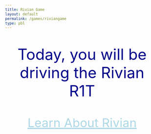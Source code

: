 ```yaml
---
title: Rivian Game
layout: default
permalink: /games/riviangame
type: pbl
---
```


<p style="text-align: center; font-size: 50px; color: darkblue;">Today, you will be driving the Rivian R1T</p>
<div style="text-align:center;">
<a style="text-align: center; font-size: 40px; color: lightblue" href="https://firestorm0986.github.io/frontend-proj/rivian"> Learn About Rivian </a>
</div>